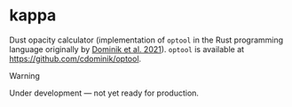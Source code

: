 # kappa

Dust opacity calculator (implementation of `optool` in the Rust programming language originally by [Dominik et al. 2021](https://ui.adsabs.harvard.edu/abs/2021ascl.soft04010D)). `optool` is available at <https://github.com/cdominik/optool>.

> [!WARNING]
> Under development &mdash; not yet ready for production.
